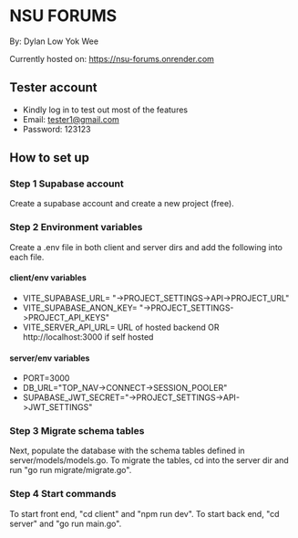 # NSU FORUMS 

By: Dylan Low Yok Wee

Currently hosted on: https://nsu-forums.onrender.com

## Tester account
* Kindly log in to test out most of the features
* Email: tester1@gmail.com
* Password: 123123

## How to set up 

### Step 1 Supabase account
Create a supabase account and create a new project (free).

### Step 2 Environment variables
Create a .env file in both client and server dirs and add the following into each file.

#### client/env variables

* VITE_SUPABASE_URL= "->PROJECT_SETTINGS->API->PROJECT_URL"
* VITE_SUPABASE_ANON_KEY= "->PROJECT_SETTINGS->PROJECT_API_KEYS"
* VITE_SERVER_API_URL= URL of hosted backend OR http://localhost:3000 if self hosted

#### server/env variables

* PORT=3000
* DB_URL="TOP_NAV->CONNECT->SESSION_POOLER"
* SUPABASE_JWT_SECRET="->PROJECT_SETTINGS->API->JWT_SETTINGS"

### Step 3 Migrate schema tables
Next, populate the database with the schema tables defined in server/models/models.go.
To migrate the tables, cd into the server dir and run "go run migrate/migrate.go".

### Step 4 Start commands
To start front end, "cd client" and "npm run dev".
To start back end, "cd server" and "go run main.go".



